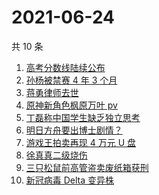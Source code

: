 # 2021-06-24

共 10 条

<!-- BEGIN -->
<!-- 最后更新时间 Thu Jun 24 2021 02:05:58 GMT+0800 (China Standard Time) -->

1. [高考分数线陆续公布](https://www.zhihu.com/search?q=高考分数线)
2. [孙杨被禁赛 4 年 3 个月](https://www.zhihu.com/search?q=孙杨)
3. [蒋勇律师去世](https://www.zhihu.com/search?q=蒋勇)
4. [原神新角色枫原万叶 pv](https://www.zhihu.com/search?q=原神)
5. [丁磊称中国学生缺乏独立思考](https://www.zhihu.com/search?q=丁磊)
6. [明日方舟要出博士剧情？](https://www.zhihu.com/search?q=明日方舟)
7. [游戏王拍卖再现 4 万元 U 盘](https://www.zhihu.com/search?q=游戏王)
8. [徐真真二级烧伤](https://www.zhihu.com/search?q=徐真真)
9. [三只松鼠前高管盗卖废纸箱获刑](https://www.zhihu.com/search?q=三只松鼠)
10. [新冠病毒 Delta 变异株](https://www.zhihu.com/search?q=新冠病毒)

<!-- END -->
